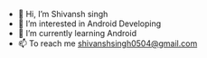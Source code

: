 - 👋 Hi, I’m Shivansh singh
- 👀 I’m interested in Android Developing
- 🌱 I’m currently learning Android
- 📫 To reach me shivanshsingh0504@gmail.com
<!--- - 💞️ I’m looking to collaborate on ... --->

<!---
Shivanshsinghfrosty/Shivanshsinghfrosty is a ✨ special ✨ repository because its `README.md` (this file) appears on your GitHub profile.
You can click the Preview link to take a look at your changes.
--->
